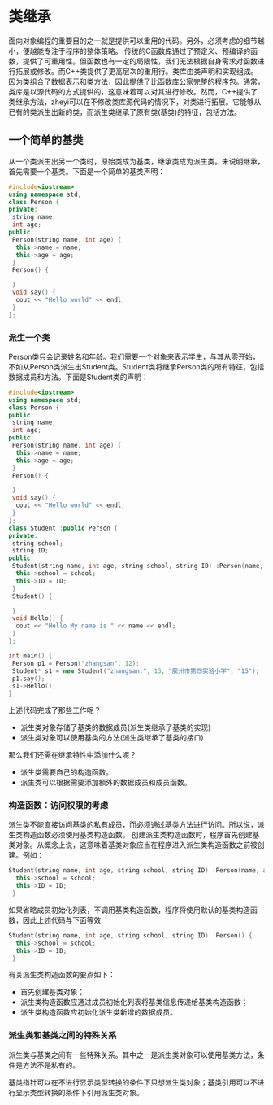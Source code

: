 # 类继承

面向对象编程的重要目的之一就是提供可以重用的代码。另外，必须考虑的细节越小，便越能专注于程序的整体策略。
传统的C函数库通过了预定义、预编译的函数，提供了可重用性。但函数也有一定的局限性，我们无法根据自身需求对函数进行拓展或修改。而C++类提供了更高层次的重用行。类库由类声明和实现组成。因为类组合了数据表示和类方法，因此提供了比函数库公家完整的程序包。通常，类库是以源代码的方式提供的，这意味着可以对其进行修改。然而，C++提供了类继承方法，zheyi可以在不修改类库源代码的情况下，对类进行拓展。它能够从已有的类派生出新的类，而派生类继承了原有类(基类)的特征，包括方法。

## 一个简单的基类

从一个类派生出另一个类时，原始类成为基类，继承类成为派生类。未说明继承，首先需要一个基类。下面是一个简单的基类声明：

```cpp
#include<iostream>
using namespace std;
class Person {
private:
 string name;
 int age;
public:
 Person(string name, int age) {
  this->name = name;
  this->age = age;
 }
 Person() {

 }
 void say() {
  cout << "Hello world" << endl;
 }
};


```

### 派生一个类

Person类只会记录姓名和年龄。我们需要一个对象来表示学生，与其从零开始，不如从Person类派生出Student类。Student类将继承Person类的所有特征，包括数据成员和方法。下面是Student类的声明：

```cpp
#include<iostream>
using namespace std;
class Person {
public:
 string name;
 int age;
public:
 Person(string name, int age) {
  this->name = name;
  this->age = age;
 }
 Person() {

 }
 void say() {
  cout << "Hello world" << endl;
 }
};
class Student :public Person {
private:
 string school;
 string ID;
public:
 Student(string name, int age, string school, string ID) :Person(name, age) {
  this->school = school;
  this->ID = ID;
 }
 Student() {

 }
 void Hello() {
  cout << "Hello My name is " << name << endl;
 }
};

int main() {
 Person p1 = Person("zhangsan", 12);
 Student* s1 = new Student("zhangsan,", 13, "胶州市第四实验小学", "15");
 p1.say();
 s1->Hello();
}
```

上述代码完成了那些工作呢？

+ 派生类对象存储了基类的数据成员(派生类继承了基类的实现)
+ 派生类对象可以使用基类的方法(派生类继承了基类的接口)

那么我们还需在继承特性中添加什么呢？

+ 派生类需要自己的构造函数。
+ 派生类可以根据需要添加额外的数据成员和成员函数。

### 构造函数：访问权限的考虑

派生类不能直接访问基类的私有成员，而必须通过基类方法进行访问。所以说，派生类构造函数必须使用基类构造函数。
创建派生类构造函数时，程序首先创建基类对象。从概念上说，这意味着基类对象应当在程序进入派生类构造函数之前被创建。例如：

```cpp
Student(string name, int age, string school, string ID) :Person(name, age) {
  this->school = school;
  this->ID = ID;
 }
```

如果省略成员初始化列表，不调用基类构造函数，程序将使用默认的基类构造函数，因此上述代码与下面等效:

```cpp
Student(string name, int age, string school, string ID) :Person() {
  this->school = school;
  this->ID = ID;
 }
```

有关派生类构造函数的要点如下：

+ 首先创建基类对象；
+ 派生类构造函数应通过成员初始化列表将基类信息传递给基类构造函数；
+ 派生类构造函数应初始化派生类新增的数据成员。


### 派生类和基类之间的特殊关系

派生类与基类之间有一些特殊关系。其中之一是派生类对象可以使用基类方法，条件是方法不是私有的。

基类指针可以在不进行显示类型转换的条件下只想派生类对象；基类引用可以不进行显示类型转换的条件下引用派生类对象。
```cpp

```